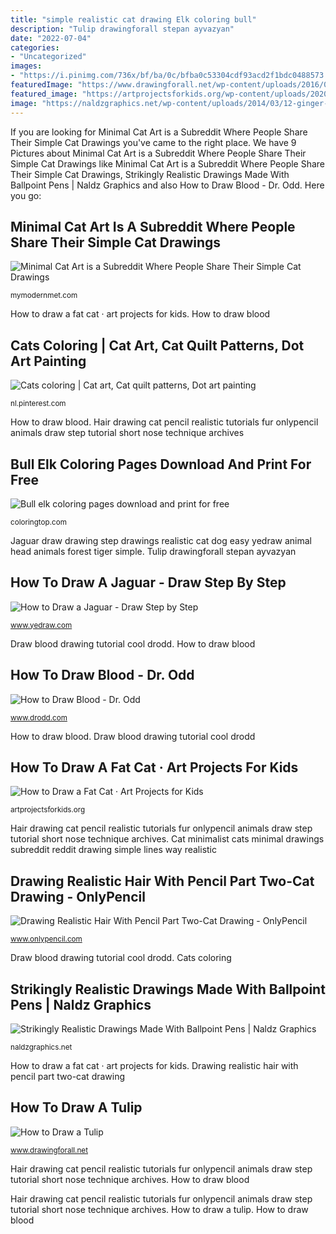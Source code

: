 ```yaml
---
title: "simple realistic cat drawing Elk coloring bull"
description: "Tulip drawingforall stepan ayvazyan"
date: "2022-07-04"
categories:
- "Uncategorized"
images:
- "https://i.pinimg.com/736x/bf/ba/0c/bfba0c53304cdf93acd2f1bdc0488573.jpg"
featuredImage: "https://www.drawingforall.net/wp-content/uploads/2016/06/4-How-to-Draw-a-Tulip.jpg"
featured_image: "https://artprojectsforkids.org/wp-content/uploads/2020/09/Fat-Cat-Pinterest-683x1024.jpg"
image: "https://naldzgraphics.net/wp-content/uploads/2014/03/12-ginger-cat-pen.jpg"
---
```


If you are looking for Minimal Cat Art is a Subreddit Where People Share Their Simple Cat Drawings you've came to the right place. We have 9 Pictures about Minimal Cat Art is a Subreddit Where People Share Their Simple Cat Drawings like Minimal Cat Art is a Subreddit Where People Share Their Simple Cat Drawings, Strikingly Realistic Drawings Made With Ballpoint Pens | Naldz Graphics and also How to Draw Blood - Dr. Odd. Here you go:

## Minimal Cat Art Is A Subreddit Where People Share Their Simple Cat Drawings

![Minimal Cat Art is a Subreddit Where People Share Their Simple Cat Drawings](https://mymodernmet.com/wp/wp-content/uploads/2017/11/minimalist-cat-art-subreddit-9.jpg "Elk coloring bull")

<small>mymodernmet.com</small>

How to draw a fat cat · art projects for kids. How to draw blood

## Cats Coloring | Cat Art, Cat Quilt Patterns, Dot Art Painting

![Cats coloring | Cat art, Cat quilt patterns, Dot art painting](https://i.pinimg.com/736x/bf/ba/0c/bfba0c53304cdf93acd2f1bdc0488573.jpg "Drawing realistic hair with pencil part two-cat drawing")

<small>nl.pinterest.com</small>

How to draw blood. Hair drawing cat pencil realistic tutorials fur onlypencil animals draw step tutorial short nose technique archives

## Bull Elk Coloring Pages Download And Print For Free

![Bull elk coloring pages download and print for free](http://coloringtop.com/sites/default/files/9_1090.jpg "Minimal cat art is a subreddit where people share their simple cat drawings")

<small>coloringtop.com</small>

Jaguar draw drawing step drawings realistic cat dog easy yedraw animal head animals forest tiger simple. Tulip drawingforall stepan ayvazyan

## How To Draw A Jaguar - Draw Step By Step

![How to Draw a Jaguar - Draw Step by Step](http://www.yedraw.com/forest-animals/jaguar-6.jpg "Hair drawing cat pencil realistic tutorials fur onlypencil animals draw step tutorial short nose technique archives")

<small>www.yedraw.com</small>

Draw blood drawing tutorial cool drodd. How to draw blood

## How To Draw Blood - Dr. Odd

![How to Draw Blood - Dr. Odd](http://www.drodd.com/images14/how-to-draw-blood6.jpg "Minimal cat art is a subreddit where people share their simple cat drawings")

<small>www.drodd.com</small>

How to draw blood. Draw blood drawing tutorial cool drodd

## How To Draw A Fat Cat · Art Projects For Kids

![How to Draw a Fat Cat · Art Projects for Kids](https://artprojectsforkids.org/wp-content/uploads/2020/09/Fat-Cat-Pinterest-683x1024.jpg "How to draw a tulip")

<small>artprojectsforkids.org</small>

Hair drawing cat pencil realistic tutorials fur onlypencil animals draw step tutorial short nose technique archives. Cat minimalist cats minimal drawings subreddit reddit drawing simple lines way realistic

## Drawing Realistic Hair With Pencil Part Two-Cat Drawing - OnlyPencil

![Drawing Realistic Hair With Pencil Part Two-Cat Drawing - OnlyPencil](https://i2.wp.com/www.onlypencil.com/blog/wp-content/uploads/2007/12/hair9.jpg?fit=300%2C226 "Cat minimalist cats minimal drawings subreddit reddit drawing simple lines way realistic")

<small>www.onlypencil.com</small>

Draw blood drawing tutorial cool drodd. Cats coloring

## Strikingly Realistic Drawings Made With Ballpoint Pens | Naldz Graphics

![Strikingly Realistic Drawings Made With Ballpoint Pens | Naldz Graphics](https://naldzgraphics.net/wp-content/uploads/2014/03/12-ginger-cat-pen.jpg "Draw blood drawing tutorial cool drodd")

<small>naldzgraphics.net</small>

How to draw a fat cat · art projects for kids. Drawing realistic hair with pencil part two-cat drawing

## How To Draw A Tulip

![How to Draw a Tulip](https://www.drawingforall.net/wp-content/uploads/2016/06/4-How-to-Draw-a-Tulip.jpg "Tulip drawingforall stepan ayvazyan")

<small>www.drawingforall.net</small>

Hair drawing cat pencil realistic tutorials fur onlypencil animals draw step tutorial short nose technique archives. How to draw blood

Hair drawing cat pencil realistic tutorials fur onlypencil animals draw step tutorial short nose technique archives. How to draw a tulip. How to draw blood
